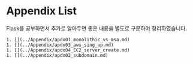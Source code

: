 # Appendix List

Flask를 공부하면서 추가로 알아두면 좋은 내용을 별도로 구분하여 정리하였습니다.

```{admonition} Flask 첨부 목록
1. [](../Appendix/apdx01_monolithic_vs_msa.md) 
1. [](../Appendix/apdx03_aws_sing_up.md)
1. [](../Appendix/apdx04_EC2_server_create.md)
1. [](../Appendix/apdx02_subdomain.md)
```